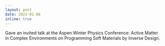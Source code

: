 ```yaml
---
layout: post
date: 2023-01-06
inline: true
---
```


Gave an invited talk at the Aspen Winter Physics Conference: Active Matter in Complex Environments on Programming Soft Materials by Inverse Design.
